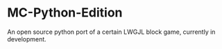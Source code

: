 # MC-Python-Edition
An open source python port of a certain LWGJL block game, currently in development.

